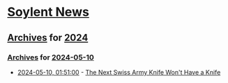 # [Soylent News](../../../README.md)

## [Archives](../../index.md) for [2024](../index.md)

### [Archives](../../index.md) for [2024-05-10](index.md)

* [2024-05-10, 01:51:00](https://soylentnews.org/article.pl?sid=24/05/09/150204&from=rss) - [The Next Swiss Army Knife Won't Have a Knife](https://soylentnews.org/article.pl?sid=24/05/09/150204&from=rss)
